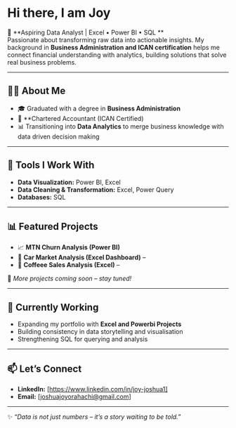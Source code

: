 # Hi there, I am Joy
🎯 **Aspiring Data Analyst | Excel • Power BI • SQL **  
Passionate about transforming raw data into actionable insights. My background in **Business Administration and ICAN certification** helps me connect financial understanding with analytics, building solutions that solve real business problems.

---

## 👩‍💻 About Me  
- 🎓 Graduated with a degree in **Business Administration**  
- 📜 **Chartered Accountant (ICAN Certified) 
- 📊 Transitioning into **Data Analytics** to merge business knowledge with data driven decision making  

---

## 🔧 Tools I Work With
- **Data Visualization:** Power BI, Excel  
- **Data Cleaning & Transformation:** Excel, Power Query  
- **Databases:** SQL   

---

## 📊 Featured Projects  
- 📈 **MTN Churn Analysis (Power BI)** 
- 🚗 **Car Market Analysis (Excel Dashboard)** –  
- 🛒 **Coffeee Sales Analysis (Excel)** – 

🔗 *More projects coming soon – stay tuned!*  

---

## 🌱 Currently Working 
- Expanding my portfolio with **Excel and Powerbi Projects**
- Building consistency in data storytelling and visualisation
- Strengthening SQL for querying and analysis  

---

## 📫 Let’s Connect  
- **LinkedIn:** [https://www.linkedin.com/in/joy-joshua1]  
- **Email:** [joshuajoyorahachi@gmail.com]

---

✨ *“Data is not just numbers – it’s a story waiting to be told.”*  
